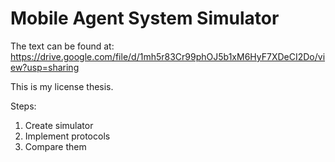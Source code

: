 # Mobile Agent System Simulator

The text can be found at: https://drive.google.com/file/d/1mh5r83Cr99phOJ5b1xM6HyF7XDeCI2Do/view?usp=sharing

This is my license thesis. 

Steps:
1. Create simulator 
2. Implement protocols
3. Compare them
